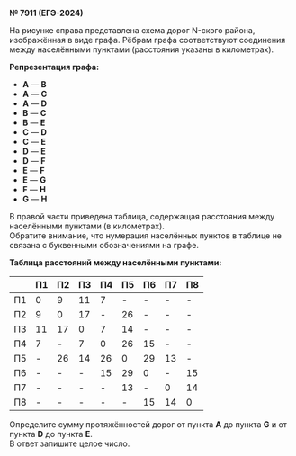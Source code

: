 **№ 7911 (ЕГЭ-2024)**

На рисунке справа представлена схема дорог N-ского района, изображённая в виде графа. Рёбрам графа соответствуют соединения между населёнными пунктами (расстояния указаны в километрах).

**Репрезентация графа:**

- **A** — **B**
- **A** — **C**
- **A** — **D**
- **B** — **C**
- **B** — **E**
- **C** — **D**
- **C** — **E** 
- **D** — **E**  
- **D** — **F**  
- **E** — **F**
- **E** — **G** 
- **F** — **H**
- **G** — **H**

В правой части приведена таблица, содержащая расстояния между населёнными пунктами (в километрах).  
Обратите внимание, что нумерация населённых пунктов в таблице не связана с буквенными обозначениями на графе.

**Таблица расстояний между населёнными пунктами:**

|   | П1 | П2 | П3 | П4 | П5 | П6 | П7 | П8 |
|---|----|----|----|----|----|----|----|----|
| П1 | 0  | 9  | 11 | 7  | -  | -  | -  | -  |
| П2 | 9  | 0  | 17 | -  | 26 | -  | -  | -  |
| П3 | 11 | 17 | 0  | 7  | 14 | -  | -  | -  |
| П4 | 7  | -  | 7  | 0  | 26 | 15 | -  | -  |
| П5 | -  | 26 | 14 | 26 | 0  | 29 | 13 | -  |
| П6 | -  | -  | -  | 15 | 29 | 0  | -  | 15 |
| П7 | -  | -  | -  | -  | 13 | -  | 0  | 14 |
| П8 | -  | -  | -  | -  | -  | 15 | 14 | 0  |

Определите сумму протяжённостей дорог от пункта **A** до пункта **G** и от пункта **D** до пункта **E**.  
В ответ запишите целое число.